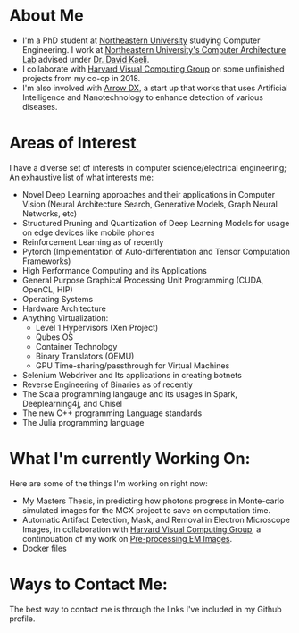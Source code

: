 # About Me
- I'm a PhD student at [Northeastern University](https://northeastern.edu) studying Computer Engineering. I work at [Northeastern University's Computer Architecture Lab](https://ece.northeastern.edu/groups/nucar/) advised under [Dr. David Kaeli](https://ece.northeastern.edu/fac-ece/kaeli.html).
- I collaborate with [Harvard Visual Computing Group](https://vcg.seas.harvard.edu/) on some unfinished projects from my co-op in 2018.
- I'm also involved with [Arrow DX](https://arrowdx.com/), a start up that works that uses Artificial Intelligence and Nanotechnology to enhance detection of various diseases.

# Areas of Interest
I have a diverse set of interests in computer science/electrical engineering; An exhaustive list of what interests me:
- Novel Deep Learning approaches and their applications in Computer Vision (Neural Architecture Search, Generative Models, Graph Neural Networks, etc)
- Structured Pruning and Quantization of Deep Learning Models for usage on edge devices like mobile phones
- Reinforcement Learning as of recently
- Pytorch (Implementation of Auto-differentiation and Tensor Computation Frameworks)
- High Performance Computing and its Applications
- General Purpose Graphical Processing Unit Programming (CUDA, OpenCL, HIP)
- Operating Systems
- Hardware Architecture
- Anything Virtualization:
  - Level 1 Hypervisors (Xen Project)
  - Qubes OS
  - Container Technology
  - Binary Translators (QEMU)
  - GPU Time-sharing/passthrough for Virtual Machines
- Selenium Webdriver and Its applications in creating botnets
- Reverse Engineering of Binaries as of recently
- The Scala programming langauge and its usages in Spark, Deeplearning4j, and Chisel
- The new C++ programming Language standards
- The Julia programming language

# What I'm currently Working On:
Here are some of the things I'm working on right now:

- My Masters Thesis, in predicting how photons progress in Monte-carlo simulated images for the MCX project to save on computation time.
- Automatic Artifact Detection, Mask, and Removal in Electron Microscope Images, in collaboration with [Harvard Visual Computing Group](https://vcg.seas.harvard.edu/), a continouation of my work on [Pre-processing EM Images](https://www.github.com/donglaiw/EM-preprocess).
- Docker files 

# Ways to Contact Me:
The best way to contact me is through the links I've included in my Github profile.
